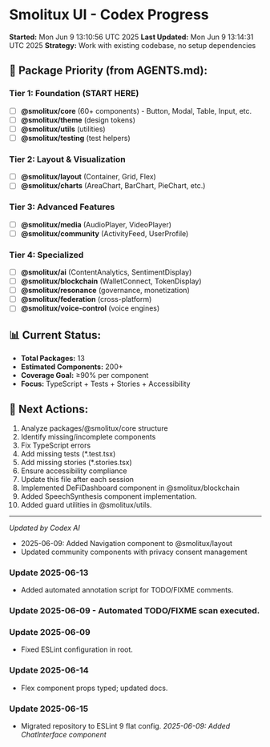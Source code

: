 # Smolitux UI - Codex Progress

**Started:** Mon Jun  9 13:10:56 UTC 2025
**Last Updated:** Mon Jun  9 13:14:31 UTC 2025
**Strategy:** Work with existing codebase, no setup dependencies

## 🎯 Package Priority (from AGENTS.md):

### Tier 1: Foundation (START HERE)
- [ ] **@smolitux/core** (60+ components) - Button, Modal, Table, Input, etc.
- [ ] **@smolitux/theme** (design tokens)
- [ ] **@smolitux/utils** (utilities)
- [ ] **@smolitux/testing** (test helpers)

### Tier 2: Layout & Visualization
- [ ] **@smolitux/layout** (Container, Grid, Flex)
- [ ] **@smolitux/charts** (AreaChart, BarChart, PieChart, etc.)

### Tier 3: Advanced Features
- [ ] **@smolitux/media** (AudioPlayer, VideoPlayer)
- [ ] **@smolitux/community** (ActivityFeed, UserProfile)

### Tier 4: Specialized
- [ ] **@smolitux/ai** (ContentAnalytics, SentimentDisplay)
- [ ] **@smolitux/blockchain** (WalletConnect, TokenDisplay)
- [ ] **@smolitux/resonance** (governance, monetization)
- [ ] **@smolitux/federation** (cross-platform)
- [ ] **@smolitux/voice-control** (voice engines)

## 📊 Current Status:
- **Total Packages:** 13
- **Estimated Components:** 200+
- **Coverage Goal:** ≥90% per component
- **Focus:** TypeScript + Tests + Stories + Accessibility

## 🚀 Next Actions:
1. Analyze packages/@smolitux/core structure
2. Identify missing/incomplete components
3. Fix TypeScript errors
4. Add missing tests (*.test.tsx)
5. Add missing stories (*.stories.tsx)
6. Ensure accessibility compliance
7. Update this file after each session
8. Implemented DeFiDashboard component in @smolitux/blockchain
9. Added SpeechSynthesis component implementation.
10. Added guard utilities in @smolitux/utils.

---
*Updated by Codex AI*
- 2025-06-09: Added Navigation component to @smolitux/layout
- Updated community components with privacy consent management

### Update 2025-06-13
- Added automated annotation script for TODO/FIXME comments.

### Update 2025-06-09 - Automated TODO/FIXME scan executed.

### Update 2025-06-09
- Fixed ESLint configuration in root.
### Update 2025-06-14
- Flex component props typed; updated docs.
### Update 2025-06-15
- Migrated repository to ESLint 9 flat config.
*2025-06-09: Added ChatInterface component*
